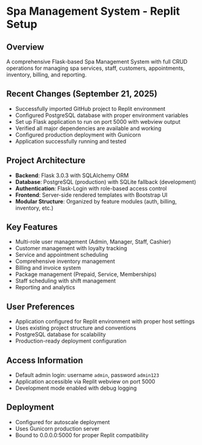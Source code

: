 # Spa Management System - Replit Setup

## Overview
A comprehensive Flask-based Spa Management System with full CRUD operations for managing spa services, staff, customers, appointments, inventory, billing, and reporting.

## Recent Changes (September 21, 2025)
- Successfully imported GitHub project to Replit environment
- Configured PostgreSQL database with proper environment variables
- Set up Flask application to run on port 5000 with webview output
- Verified all major dependencies are available and working
- Configured production deployment with Gunicorn
- Application successfully running and tested

## Project Architecture
- **Backend**: Flask 3.0.3 with SQLAlchemy ORM
- **Database**: PostgreSQL (production) with SQLite fallback (development)
- **Authentication**: Flask-Login with role-based access control
- **Frontend**: Server-side rendered templates with Bootstrap UI
- **Modular Structure**: Organized by feature modules (auth, billing, inventory, etc.)

## Key Features
- Multi-role user management (Admin, Manager, Staff, Cashier)
- Customer management with loyalty tracking
- Service and appointment scheduling
- Comprehensive inventory management
- Billing and invoice system
- Package management (Prepaid, Service, Memberships)
- Staff scheduling with shift management
- Reporting and analytics

## User Preferences
- Application configured for Replit environment with proper host settings
- Uses existing project structure and conventions
- PostgreSQL database for scalability
- Production-ready deployment configuration

## Access Information
- Default admin login: username `admin`, password `admin123`
- Application accessible via Replit webview on port 5000
- Development mode enabled with debug logging

## Deployment
- Configured for autoscale deployment
- Uses Gunicorn production server
- Bound to 0.0.0.0:5000 for proper Replit compatibility